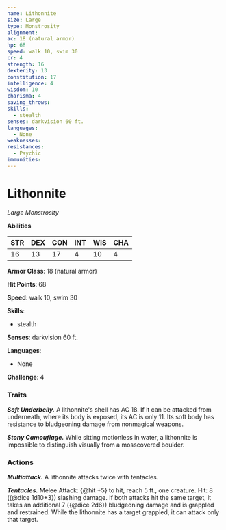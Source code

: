 ```yaml
---
name: Lithonnite
size: Large
type: Monstrosity
alignment: 
ac: 18 (natural armor)
hp: 68
speed: walk 10, swim 30
cr: 4
strength: 16
dexterity: 13
constitution: 17
intelligence: 4
wisdom: 10
charisma: 4
saving_throws:
skills:
  - stealth
senses: darkvision 60 ft.
languages:
  - None
weaknesses:
resistances:
  - Psychic
immunities:
---
```


# Lithonnite

*Large Monstrosity*

**Abilities**

| STR | DEX | CON | INT | WIS | CHA |
| --- | --- | --- | --- | --- | --- |
| 16 | 13 | 17 | 4 | 10 | 4 |

**Armor Class**: 18 (natural armor)

**Hit Points**: 68

**Speed**: walk 10, swim 30

**Skills**:
  - stealth

**Senses**: darkvision 60 ft.

**Languages**:
  - None

**Challenge**: 4

### Traits
***Soft Underbelly.*** A lithonnite's shell has AC 18. If it can be attacked from underneath, where its body is exposed, its AC is only 11. Its soft body has resistance to bludgeoning damage from nonmagical weapons.

***Stony Camouflage.*** While sitting motionless in water, a lithonnite is impossible to distinguish visually from a mosscovered boulder.

### Actions
***Multiattack.*** A lithonnite attacks twice with tentacles.

***Tentacles.*** Melee Attack: {@hit +5} to hit, reach 5 ft., one creature. Hit: 8 ({@dice 1d10+3}) slashing damage. If both attacks hit the same target, it takes an additional 7 ({@dice 2d6}) bludgeoning damage and is grappled and restrained. While the lithonnite has a target grappled, it can attack only that target.

